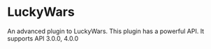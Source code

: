 # LuckyWars
An advanced plugin to LuckyWars. This plugin has a powerful API. It supports API 3.0.0, 4.0.0
